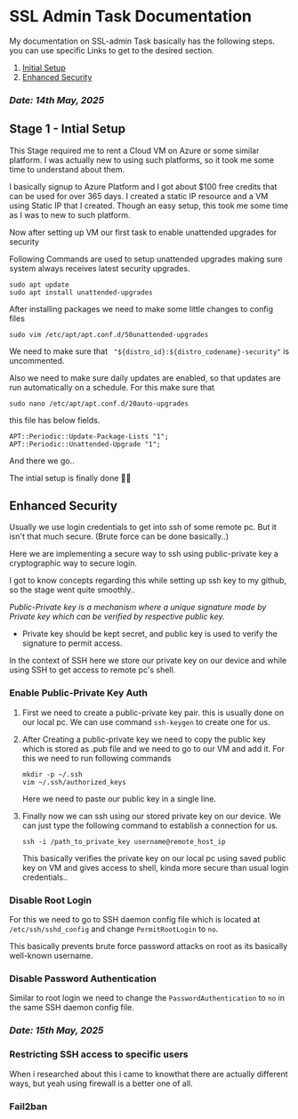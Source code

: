 # SSL Admin Task Documentation
My documentation on SSL-admin Task basically has the following steps. you can use specific Links to get to the desired section.

1. [Initial Setup](#stage-1---intial-setup)
2. [Enhanced Security](#enhanced-security)
<!-- 3. []() -->


### *Date: 14th May, 2025*
## Stage 1 - Intial Setup 
This Stage required me to rent a Cloud VM on Azure or some similar platform.
I was actually new to using such platforms, so it took me some time to understand about them.

I basically signup to Azure Platform and I got about $100 free credits that can be used for over 365 days. I created a static IP resource and a VM using Static IP that I created. Though an easy setup, this took me some time as I was to new to such platform.

Now after setting up VM our first task to enable unattended upgrades for security

Following Commands are used to setup unattended upgrades making sure system always receives latest security upgrades.

```
sudo apt update
sudo apt install unattended-upgrades
```
<!-- sudo dpkg-reconfigure --priority=low unattended-upgrades -->
After installing packages we need to make some little changes to config files

```
sudo vim /etc/apt/apt.conf.d/50unattended-upgrades
```
We need to make sure that `` "${distro_id}:${distro_codename}-security"`` is uncommented.

Also we need to make sure daily updates are enabled, so that updates are run automatically on a schedule. For this make sure that

```
sudo nano /etc/apt/apt.conf.d/20auto-upgrades 
```

this file has below fields.
```
APT::Periodic::Update-Package-Lists "1";
APT::Periodic::Unattended-Upgrade "1";
```

And there we go..

The intial setup is finally done 😮‍💨


## Enhanced Security

Usually we use login credentials to get into ssh of some remote pc. But it isn't that much secure. (Brute force can be done basically..)

Here we are implementing a secure way to ssh using public-private key a cryptographic way to secure login.

I got to know concepts regarding this while setting up ssh key to my github, so the stage went quite smoothly..

*Public-Private key is a mechanism where a unique signature made by Private key which can be verified by respective public key.*

- Private key should be kept secret, and public key is used to verify the signature to permit access.

In the context of SSH here we store our private key on our device and while using SSH to get access to remote pc's shell.


### Enable Public-Private Key Auth

1. First we need to create a public-private key pair. this is usually done on our local pc. We can use command ``ssh-keygen`` to create one for us.

2. After Creating a public-private key we need to copy the public key which is stored as .pub file and we need to go to our VM and add it. For this we need to run following commands

    ```
    mkdir -p ~/.ssh
    vim ~/.ssh/authorized_keys
    ```
    Here we need to paste our public key in a single line.

3. Finally now we can ssh using our stored private key on our device. We can just type the following command to establish a connection for us.
 
    ```
    ssh -i /path_to_private_key username@remote_host_ip
    ```
    This basically verifies the private key on our local pc using saved public key on VM and gives access to shell, kinda more secure than usual login credentials..
    
### Disable Root Login

For this we need to go to SSH daemon config file which is located at ``/etc/ssh/sshd_config`` and change ``PermitRootLogin`` to ``no``.

This basically prevents brute force password attacks on root as its basically well-known username.

### Disable Password Authentication

Similar to root login we need to change the ``PasswordAuthentication`` to ``no`` in the same SSH daemon config file.



### *Date: 15th May, 2025*

### Restricting SSH access to specific users 

When i researched about this i came to knowthat there are actually different ways, but yeah using firewall is a better one of all.



### Fail2ban



